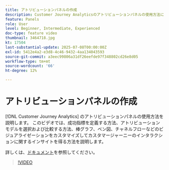 ```yaml
---
title: アトリビューションパネルの作成
description: Customer Journey Analyticsのアトリビューションパネルの使用方法について説明します。
feature: Panels
role: User
level: Beginner, Intermediate, Experienced
doc-type: feature video
thumbnail: 3464718.jpg
kt: 17504
last-substantial-update: 2025-07-08T00:00:00Z
exl-id: 5412e4a2-e3d8-4c46-9432-4aa134043593
source-git-commit: a3eec99806a31df26eefde97f348802cd26e8d05
workflow-type: tm+mt
source-wordcount: '66'
ht-degree: 12%

---
```


# アトリビューションパネルの作成

[!DNL Customer Journey Analytics] のアトリビューションパネルの使用方法を説明します。 このビデオでは、成功指標を定義する方法、アトリビューションモデルを選択および比較する方法、棒グラフ、ベン図、チャネルフローなどのビジュアライゼーションをカスタマイズしてカスタマージャーニーのインタラクションに関するインサイトを得る方法を説明します。

詳しくは、[ドキュメント](https://experienceleague.adobe.com/ja/docs/analytics-platform/using/cja-workspace/panels/attribution)を参照してください。

>[!VIDEO](https://video.tv.adobe.com/v/3464718/?learn=on)
